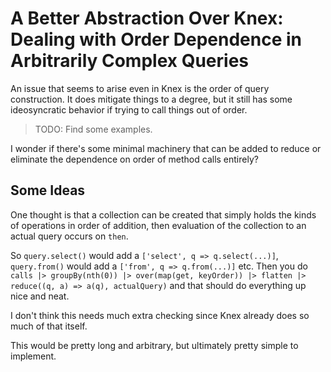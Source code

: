 A Better Abstraction Over Knex: Dealing with Order Dependence in Arbitrarily Complex Queries
============================================================================================

An issue that seems to arise even in Knex is the order of query construction.  It does mitigate things to a degree, but it still has some ideosyncratic behavior if trying to call things out of order.

> TODO: Find some examples.

I wonder if there's some minimal machinery that can be added to reduce or eliminate the dependence on order of method calls entirely?



## Some Ideas

One thought is that a collection can be created that simply holds the kinds of operations in order of addition, then evaluation of the collection to an actual query occurs on `then`.

So `query.select()` would add a `['select', q => q.select(...)]`, `query.from()` would add a `['from', q => q.from(...)]` etc.  Then you do `calls |> groupBy(nth(0)) |> over(map(get, keyOrder)) |> flatten |> reduce((q, a) => a(q), actualQuery)` and that should do everything up nice and neat.

I don't think this needs much extra checking since Knex already does so much of that itself.

This would be pretty long and arbitrary, but ultimately pretty simple to implement.

